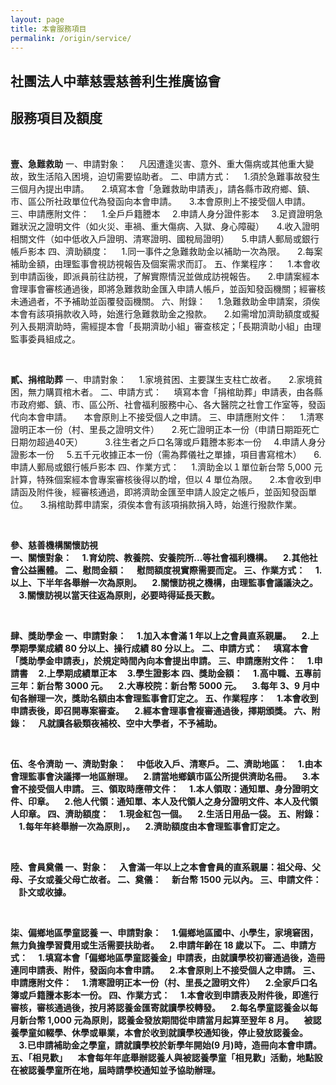 ```yaml
---
layout: page
title: 本會服務項目
permalink: /origin/service/
---
```


<h2>社團法人中華慈雲慈善利生推廣協會</h2>
<h2>服務項目及額度</h2>

<br/>

<b>壹、急難救助</b>
一、申請對象：
 &nbsp;&nbsp;&nbsp;&nbsp;凡因遭逢災害、意外、重大傷病或其他重大變故，致生活陷入困境，迫切需要協助者。
二、申請方式：
 &nbsp;&nbsp;&nbsp;&nbsp;1.須於急難事故發生三個月內提出申請。
 &nbsp;&nbsp;&nbsp;&nbsp;2.填寫本會「急難救助申請表」，請各縣市政府鄉、鎮、市、區公所社政單位代為發函向本會申請。
 &nbsp;&nbsp;&nbsp;&nbsp;3.本會原則上不接受個人申請。
三、申請應附文件：
 &nbsp;&nbsp;&nbsp;&nbsp;1.全戶戶籍謄本
 &nbsp;&nbsp;&nbsp;&nbsp;2.申請人身分證件影本
 &nbsp;&nbsp;&nbsp;&nbsp;3.足資證明急難狀況之證明文件（如火災、車禍、重大傷病、入獄、身心障礙）
 &nbsp;&nbsp;&nbsp;&nbsp;4.收入證明相關文件（如中低收入戶證明、清寒證明、國稅局證明）
 &nbsp;&nbsp;&nbsp;&nbsp;5.申請人郵局或銀行帳戶影本
四、濟助額度：
 &nbsp;&nbsp;&nbsp;&nbsp;1.同一事件之急難救助金以補助一次為限。
 &nbsp;&nbsp;&nbsp;&nbsp;2.每案補助金額，由理監事會視訪視報告及個案需求而訂。
五、作業程序：
 &nbsp;&nbsp;&nbsp;&nbsp;1.本會收到申請函後，即派員前往訪視，了解實際情況並做成訪視報告。
 &nbsp;&nbsp;&nbsp;&nbsp;2.申請案經本會理事會審核通過後，即將急難救助金匯入申請人帳戶，並函知發函機關；經審核未通過者，不予補助並函覆發函機關。
六、附錄：
 &nbsp;&nbsp;&nbsp;&nbsp;1.急難救助金申請案，須俟本會有該項捐款收入時，始進行急難救助金之撥款。
 &nbsp;&nbsp;&nbsp;&nbsp;2.如需增加濟助額度或擬列入長期濟助時，需經提本會「長期濟助小組」審查核定；「長期濟助小組」由理監事委員組成之。

<br/>

<b>貳、捐棺助葬</b>
一、申請對象：
 &nbsp;&nbsp;&nbsp;&nbsp;1.家境貧困、主要謀生支柱亡故者。
 &nbsp;&nbsp;&nbsp;&nbsp;2.家境貧困，無力購買棺木者。
二、申請方式：
&nbsp;&nbsp;&nbsp;&nbsp;填寫本會「捐棺助葬」申請表，由各縣市政府鄉、鎮、市、區公所、社會福利服務中心、各大醫院之社會工作室等，發函代向本會申請。
&nbsp;&nbsp;&nbsp;&nbsp;本會原則上不接受個人之申請。
三、申請應附文件：
&nbsp;&nbsp;&nbsp;&nbsp;1.清寒證明正本一份（村、里長之證明文件）
&nbsp;&nbsp;&nbsp;&nbsp;2.死亡證明正本一份（申請日期距死亡日期勿超過40天）
&nbsp;&nbsp;&nbsp;&nbsp;&nbsp;&nbsp;&nbsp;&nbsp;3.往生者之戶口名簿或戶籍謄本影本一份
&nbsp;&nbsp;&nbsp;&nbsp;4.申請人身分證影本一份
&nbsp;&nbsp;&nbsp;&nbsp;5.五千元收據正本一份（需為葬儀社之單據，項目書寫棺木）
&nbsp;&nbsp;&nbsp;&nbsp;6.申請人郵局或銀行帳戶影本
四、作業方式：
 &nbsp;&nbsp;&nbsp;&nbsp;1.濟助金以１單位新台幣 5,000 元計算，特殊個案經本會專案審核後得以酌增，但以 4 單位為限。
 &nbsp;&nbsp;&nbsp;&nbsp;2.本會收到申請函及附件後，經審核通過，即將濟助金匯至申請人設定之帳戶，並函知發函單位。
 &nbsp;&nbsp;&nbsp;&nbsp;3.捐棺助葬申請案，須俟本會有該項捐款捐入時，始進行撥款作業。
 
<br/>

<b>參、慈善機構關懷訪視<b/>    
一、關懷對象：
 &nbsp;&nbsp;&nbsp;&nbsp;1.育幼院、教養院、安養院所...等社會福利機構。
 &nbsp;&nbsp;&nbsp;&nbsp;2.其他社會公益團體。
二、慰問金額：
 &nbsp;&nbsp;&nbsp;&nbsp;慰問額度視實際需要而定。
三、作業方式：
 &nbsp;&nbsp;&nbsp;&nbsp;1.以上、下半年各舉辦一次為原則。
 &nbsp;&nbsp;&nbsp;&nbsp;2.關懷訪視之機構，由理監事會議議決之。
 &nbsp;&nbsp;&nbsp;&nbsp;3.關懷訪視以當天往返為原則，必要時得延長天數。
  
<br/>

<b>肆、獎助學金</b>
一、申請對象：
 &nbsp;&nbsp;&nbsp;&nbsp;1.加入本會滿 1 年以上之會員直系親屬。
 &nbsp;&nbsp;&nbsp;&nbsp;2.上學期學業成績 80 分以上、操行成績 80 分以上。
二、申請方式：
 &nbsp;&nbsp;&nbsp;&nbsp;填寫本會「獎助學金申請表」，於規定時間內向本會提出申請。
三、申請應附文件：
 &nbsp;&nbsp;&nbsp;&nbsp;1.申請書
 &nbsp;&nbsp;&nbsp;&nbsp;2.上學期成績單正本
 &nbsp;&nbsp;&nbsp;&nbsp;3.學生證影本
四、獎助金額：
 &nbsp;&nbsp;&nbsp;&nbsp;1.高中職、五專前三年：新台幣 3000 元。
 &nbsp;&nbsp;&nbsp;&nbsp;2.大專校院：新台幣 5000 元。
 &nbsp;&nbsp;&nbsp;&nbsp;3.每年 3、9 月中旬各辦理一次，獎助名額由本會理監事會訂定之。
五、作業程序：
 &nbsp;&nbsp;&nbsp;&nbsp;1.本會收到申請表後，即召開專案審查。
 &nbsp;&nbsp;&nbsp;&nbsp;2.經本會理事會複審通過後，擇期頒獎。
六、附錄：
 &nbsp;&nbsp;&nbsp;&nbsp;凡就讀各級類夜補校、空中大學者，不予補助。
 
 <br/>

<b>伍、冬令濟助</b>
一、濟助對象：
 &nbsp;&nbsp;&nbsp;&nbsp;中低收入戶、清寒戶。
二、濟助地區：
 &nbsp;&nbsp;&nbsp;&nbsp;1.由本會理監事會決議擇一地區辦理。
 &nbsp;&nbsp;&nbsp;&nbsp;2.請當地鄉鎮市區公所提供濟助名冊。
 &nbsp;&nbsp;&nbsp;&nbsp;3.本會不接受個人申請。
三、領取時應帶文件：
 &nbsp;&nbsp;&nbsp;&nbsp;1.本人領取：通知單、身分證明文件、印章。
 &nbsp;&nbsp;&nbsp;&nbsp;2.他人代領：通知單、本人及代領人之身分證明文件、本人及代領人印章。
四、濟助額度：
 &nbsp;&nbsp;&nbsp;&nbsp;1.現金紅包一個。
 &nbsp;&nbsp;&nbsp;&nbsp;2.生活日用品一袋。
五、附錄：
 &nbsp;&nbsp;&nbsp;&nbsp;1.每年年終舉辦一次為原則，。
 &nbsp;&nbsp;&nbsp;&nbsp;2.濟助額度由本會理監事會訂定之。
  
 <br/>

<b>陸、會員奠儀</b>
一、對象：
 &nbsp;&nbsp;&nbsp;&nbsp;入會滿一年以上之本會會員的直系親屬：祖父母、父母、子女或養父母亡故者。
二、奠儀：
 &nbsp;&nbsp;&nbsp;&nbsp;新台幣 1500 元以內。
三、申請文件：
 &nbsp;&nbsp;&nbsp;&nbsp;訃文或收據。
   
 <br/>

<b>柒、偏鄉地區學童認養</b>
一、申請對象：
 &nbsp;&nbsp;&nbsp;&nbsp;1.偏鄉地區國中、小學生，家境窘困，無力負擔學習費用或生活需要扶助者。
 &nbsp;&nbsp;&nbsp;&nbsp;2.申請年齡在 18 歲以下。
二、申請方式：
 &nbsp;&nbsp;&nbsp;&nbsp;1.填寫本會「偏鄉地區學童認養金」申請表，由就讀學校初審通過後，造冊連同申請表、附件，發函向本會申請。
 &nbsp;&nbsp;&nbsp;&nbsp;2.本會原則上不接受個人之申請。
三、申請應附文件：
 &nbsp;&nbsp;&nbsp;&nbsp;1.清寒證明正本一份（村、里長之證明文件）
 &nbsp;&nbsp;&nbsp;&nbsp;2.全家戶口名簿或戶籍謄本影本一份。
四、作業方式：
 &nbsp;&nbsp;&nbsp;&nbsp;1.本會收到申請表及附件後，即進行審核，審核通過後，按月將認養金匯寄就讀學校轉發。
 &nbsp;&nbsp;&nbsp;&nbsp;2.每名學童認養金以每月新台幣 1,000 元為原則，認養金發放期間從申請當月起算至翌年 8 月。
 &nbsp;&nbsp;&nbsp;&nbsp;被認養學童如輟學、休學或畢業，本會於收到就讀學校通知後，停止發放認養金。
 &nbsp;&nbsp;&nbsp;&nbsp;3.已申請補助金之學童，請就讀學校於新學年開始(9 月)時，造冊向本會申請。
五、「相見歡」
 &nbsp;&nbsp;&nbsp;&nbsp;本會每年年底舉辦認養人與被認養學童「相見歡」活動，地點設在被認養學童所在地，屆時請學校通知並予協助辦理。
